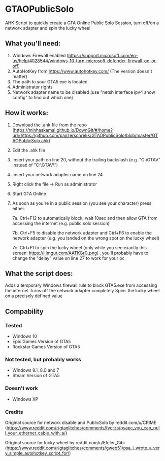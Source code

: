 # GTAOPublicSolo
AHK Script to quickly create a GTA Online Public Solo Session, turn off/on a network adapter and spin the lucky wheel

## What you'll need:
1. Windows Firewall enabled (https://support.microsoft.com/en-us/help/4028544/windows-10-turn-microsoft-defender-firewall-on-or-off)
2. AutoHotKey from https://www.autohotkey.com/ (The version doesn't matter)
3. The path to your GTA5.exe is located
4. Administrator rights
5. Network adapter name to be disabled (use "netsh interface ipv4 show config" to find out which one)

## How it works:
1. Download the .ahk file from the repo (https://minhaskamal.github.io/DownGit/#/home?url=https://github.com/panzerschrekk/GTAOPublicSolo/blob/master/GTAOPublicSolo.ahk)
2. Edit the .ahk file
3. Insert your path on line 20, without the trailing backslash (e.g. "C:\GTAV" instead of "C:\GTAV\\")
4. Insert your network adapter name on line 24
5. Right click the file -> Run as administrator
6. Start GTA Online
7. As soon as you're in a public session (you see your character) press either:

    7a. Ctrl+F12 to automatically block, wait 10sec and then allow GTA from accessing the internet (e.g. public solo session)
    
    7b. Ctrl+F5 to disable the network adapter and Ctrl+F6 to enable the network adapter (e.g. you landed on the wrong spot on the lucky wheel)
    
    7c. Ctrl+F1 to spin the lucky wheel (only while you see exactly this screen: https://i.imgur.com/AATKGrC.png) , you'll probably have to change the "delay" value on line 27 to work for your pc
    
## What the script does:
Adds a temporary Windows firewall rule to block GTA5.exe from accessing the internet
Turns off the network adapter completely
Spins the lucky wheel on a precisely defined value

## Compability
### Tested
- Windows 10
- Epic Games Version of GTA5
- Rockstar Games Version of GTA5

### Not tested, but probably works
- Windows 8.1, 8.0 and 7
- Steam Version of GTA5

### Doesn't work
- Windows XP

### Credits
Original source for network disable and PublicSolo by reddit.com/u/CRlME (https://www.reddit.com/r/gtaglitches/comments/fycrzs/psapc_you_can_pull_your_ethernet_cable_with_a/)

Original source for lucky wheel by reddit.com/u/Efeler_Gibi (https://www.reddit.com/r/gtaglitches/comments/gweo51/psa_i_wrote_a_very_simple_autohotkey_script_for/)
